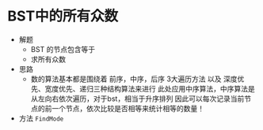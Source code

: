 # BST中的所有众数
- 解题
    - BST 的节点包含等于
    - 求所有众数
- 思路
    - 数的算法基本都是围绕着 前序，中序，后序 3大遍历方法
    以及 深度优先、宽度优先、递归三种结构算法来进行
    此处应用中序算法，中序算法是从左向右依次遍历，对于bst，相当于升序排列
    因此可以每次记录当前节点的前一个节点，依次比较是否相等来统计相等的数量！
- 方法
`FindMode`